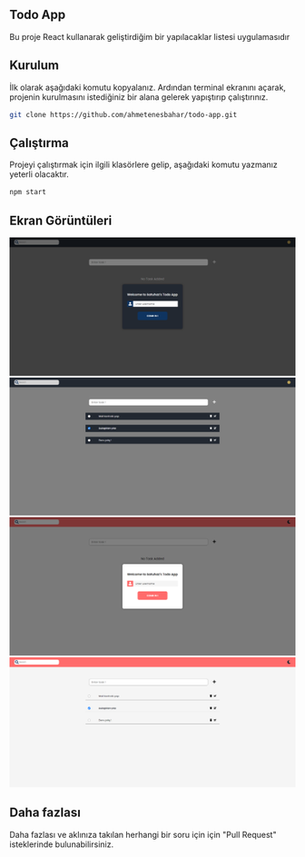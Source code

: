 ## Todo App

Bu proje React kullanarak geliştirdiğim bir yapılacaklar listesi uygulamasıdır

## Kurulum

İlk olarak aşağıdaki komutu kopyalanız. Ardından terminal ekranını açarak, projenin kurulmasını istediğiniz bir alana gelerek yapıştırıp çalıştırınız.

```sh
git clone https://github.com/ahmetenesbahar/todo-app.git
```

## Çalıştırma

Projeyi çalıştırmak için ilgili klasörlere gelip, aşağıdaki komutu yazmanız yeterli olacaktır.

```sh
npm start
```

## Ekran Görüntüleri

<div>
<img src="https://github.com/ahmetenesbahar/todo-app/blob/main/public/images/screenshots/todo-app-login-dark.png">
<img src="https://github.com/ahmetenesbahar/todo-app/blob/main/public/images/screenshots/todo-app-dark.png">
<img src="https://github.com/ahmetenesbahar/todo-app/blob/main/public/images/screenshots/todo-app-login-light.png">
<img src="https://github.com/ahmetenesbahar/todo-app/blob/main/public/images/screenshots/todo-app-light.png">

</div>

## Daha fazlası

Daha fazlası ve aklınıza takılan herhangi bir soru için için "Pull Request" isteklerinde bulunabilirsiniz.

